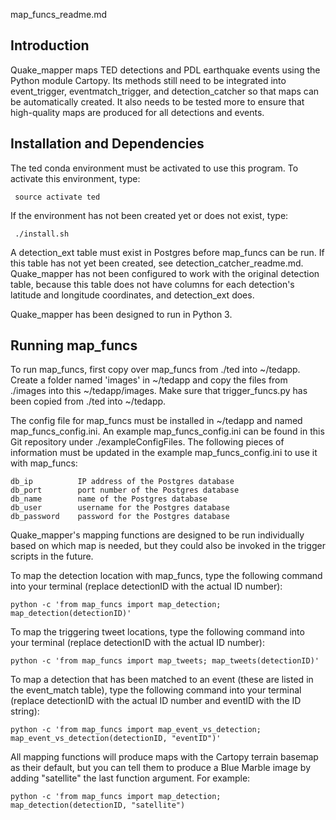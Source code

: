 map_funcs_readme.md

Introduction
------------

Quake_mapper maps TED detections and PDL earthquake events using the Python module Cartopy. Its methods still need to be integrated into event_trigger, eventmatch_trigger, and detection_catcher so that maps can be automatically created. It also needs to be tested more to ensure that high-quality maps are produced for all detections and events.

Installation and Dependencies
-----------------------------

The ted conda environment must be activated to use this program. To activate this environment, type:
   
     source activate ted

If the environment has not been created yet or does not exist, type:

     ./install.sh

A detection_ext table must exist in Postgres before map_funcs can be run. If this table has not yet been created, see detection_catcher_readme.md. Quake_mapper has not been configured to work with the original detection table, because this table does not have columns for each detection's latitude and longitude coordinates, and detection_ext does.

Quake_mapper has been designed to run in Python 3.

Running map_funcs
-----------------

To run map_funcs, first copy over map_funcs from ./ted into ~/tedapp. Create a folder named 'images' in ~/tedapp and copy the files from ./images into this ~/tedapp/images. Make sure that trigger_funcs.py has been copied from ./ted into ~/tedapp.

The config file for map_funcs must be installed in ~/tedapp and named map_funcs_config.ini. An example map_funcs_config.ini can be found in this Git repository under ./exampleConfigFiles. The following pieces of information must be updated in the example map_funcs_config.ini to use it with map_funcs:

    db_ip          IP address of the Postgres database
    db_port        port number of the Postgres database
    db_name        name of the Postgres database
    db_user        username for the Postgres database
    db_password    password for the Postgres database

Quake_mapper's mapping functions are designed to be run individually based on which map is needed, but they could also be invoked in the trigger scripts in the future. 

To map the detection location with map_funcs, type the following command into your terminal (replace detectionID with the actual ID number):

    python -c 'from map_funcs import map_detection; map_detection(detectionID)'

To map the triggering tweet locations, type the following command into your terminal (replace detectionID with the actual ID number):

    python -c 'from map_funcs import map_tweets; map_tweets(detectionID)'

To map a detection that has been matched to an event (these are listed in the event_match table), type the following command into your terminal (replace detectionID with the actual ID number and eventID with the ID string):

    python -c 'from map_funcs import map_event_vs_detection; map_event_vs_detection(detectionID, "eventID")'

All mapping functions will produce maps with the Cartopy terrain basemap as their default, but you can tell them to produce a Blue Marble image by adding "satellite" the last function argument. For example:

    python -c 'from map_funcs import map_detection; map_detection(detectionID, "satellite")
